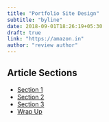 ```yaml
---
title: "Portfolio Site Design"
subtitle: "byline"
date: 2018-09-01T18:26:19+05:30
draft: true
link: "https://amazon.in"
author: "review author"
---
```


## Article Sections

* [Section 1](#section-1)
* [Section 2](#section-2)
* [Section 3](#section-3)
* [Wrap Up](#wrap-up)
